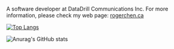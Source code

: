 A software developer at DataDrill Communications Inc. For more information, please check my web page: [rogerchen.ca](https://www.rogerchen.ca)

[![Top Langs](https://github-readme-stats.vercel.app/api/top-langs/?username=roger-mengqiu-chen&hide=html,css&layout=compact)](https://github.com/anuraghazra/github-readme-stats)

![Anurag's GitHub stats](https://github-readme-stats.vercel.app/api?username=roger-mengqiu-chen&show_icons=true&theme=synthwave)
